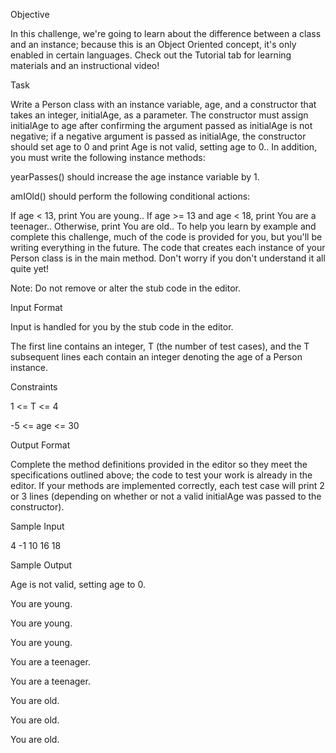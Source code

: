 Objective

In this challenge, we're going to learn about the difference between a class and an instance; because this is an Object Oriented concept, it's only enabled in certain languages. Check out the Tutorial tab for learning materials and an instructional video!

Task

Write a Person class with an instance variable, age, and a constructor that takes an integer, initialAge, as a parameter. The constructor must assign initialAge to age after confirming the argument passed as initialAge is not negative; if a negative argument is passed as initialAge, the constructor should set age to 0 and print Age is not valid, setting age to 0.. In addition, you must write the following instance methods:


yearPasses() should increase the age instance variable by 1.

amIOld() should perform the following conditional actions:

If age < 13, print You are young..
If age >= 13 and age < 18, print You are a teenager..
Otherwise, print You are old..
To help you learn by example and complete this challenge, much of the code is provided for you, but you'll be writing everything in the future. The code that creates each instance of your Person class is in the main method. Don't worry if you don't understand it all quite yet!

Note: Do not remove or alter the stub code in the editor.

Input Format

Input is handled for you by the stub code in the editor.

The first line contains an integer, T (the number of test cases), and the T subsequent lines each contain an integer denoting the age of a Person instance.


Constraints

1 <= T <= 4

-5 <= age <= 30


Output Format

Complete the method definitions provided in the editor so they meet the specifications outlined above; the code to test your work is already in the editor. If your methods are implemented correctly, each test case will print 2 or 3 lines (depending on whether or not a valid initialAge was passed to the constructor).


Sample Input

4
-1
10
16
18


Sample Output

Age is not valid, setting age to 0.

You are young.

You are young.


You are young.

You are a teenager.


You are a teenager.

You are old.


You are old.

You are old.

